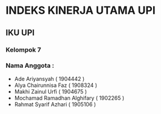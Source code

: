 # INDEKS KINERJA UTAMA UPI
## IKU UPI
### Kelompok 7
### Nama Anggota : 
- Ade Ariyansyah 		          ( 1904442 )
- Alya Chairunnisa Faz			  ( 1908324 )
- Makhi 	Zainul Urfi			    ( 1904675 ) 
- Mochamad Ramadhan Alghifary ( 1902265 )
- Rahmat Syarif Azhari 		    ( 1905106 )
